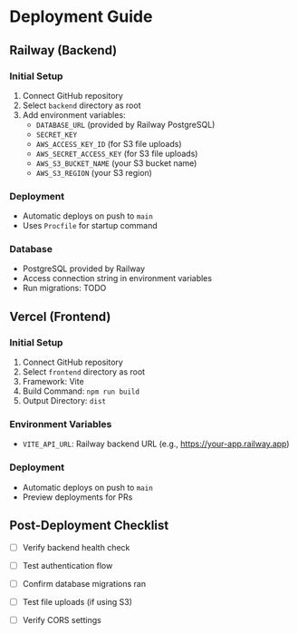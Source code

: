 # Deployment Guide

## Railway (Backend)

### Initial Setup
1. Connect GitHub repository
2. Select `backend` directory as root
3. Add environment variables:
   - `DATABASE_URL` (provided by Railway PostgreSQL)
   - `SECRET_KEY`
   - `AWS_ACCESS_KEY_ID` (for S3 file uploads)
   - `AWS_SECRET_ACCESS_KEY` (for S3 file uploads)
   - `AWS_S3_BUCKET_NAME` (your S3 bucket name)
   - `AWS_S3_REGION` (your S3 region)

### Deployment
- Automatic deploys on push to `main`
- Uses `Procfile` for startup command

### Database
- PostgreSQL provided by Railway
- Access connection string in environment variables
- Run migrations: TODO

## Vercel (Frontend)

### Initial Setup
1. Connect GitHub repository
2. Select `frontend` directory as root
3. Framework: Vite
4. Build Command: `npm run build`
5. Output Directory: `dist`

### Environment Variables
- `VITE_API_URL`: Railway backend URL (e.g., https://your-app.railway.app)

### Deployment
- Automatic deploys on push to `main`
- Preview deployments for PRs

## Post-Deployment Checklist
- [ ] Verify backend health check
- [ ] Test authentication flow
- [ ] Confirm database migrations ran
- [ ] Test file uploads (if using S3)
- [ ] Verify CORS settings

